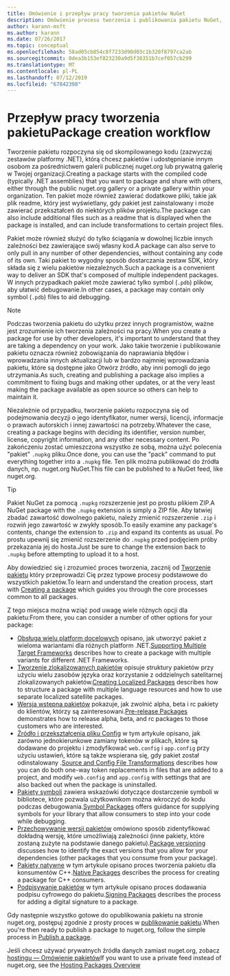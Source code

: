 ```yaml
---
title: Omówienie i przepływ pracy tworzenia pakietów NuGet
description: Omówienie procesu tworzenia i publikowania pakietu NuGet, wraz z łączami do innych określonych części procesu.
author: karann-msft
ms.author: karann
ms.date: 07/26/2017
ms.topic: conceptual
ms.openlocfilehash: 58ad05cb854c8f7233d90d03c1b320f8797ca2ab
ms.sourcegitcommit: 0dea3b153ef823230a9d5f38351b7cef057cb299
ms.translationtype: MT
ms.contentlocale: pl-PL
ms.lasthandoff: 07/12/2019
ms.locfileid: "67842398"
---
```

# <a name="package-creation-workflow"></a><span data-ttu-id="03c6c-103">Przepływ pracy tworzenia pakietu</span><span class="sxs-lookup"><span data-stu-id="03c6c-103">Package creation workflow</span></span>

<span data-ttu-id="03c6c-104">Tworzenie pakietu rozpoczyna się od skompilowanego kodu (zazwyczaj zestawów platformy .NET), którą chcesz pakietów i udostępnianie innym osobom za pośrednictwem galerii publicznej nuget.org lub prywatną galerię w Twojej organizacji.</span><span class="sxs-lookup"><span data-stu-id="03c6c-104">Creating a package starts with the compiled code (typically .NET assemblies) that you want to package and share with others, either through the public nuget.org gallery or a private gallery within your organization.</span></span> <span data-ttu-id="03c6c-105">Ten pakiet może również zawierać dodatkowe pliki, takie jak plik readme, który jest wyświetlany, gdy pakiet jest zainstalowany i może zawierać przekształceń do niektórych plików projektu.</span><span class="sxs-lookup"><span data-stu-id="03c6c-105">The package can also include additional files such as a readme that is displayed when the package is installed, and can include transformations to certain project files.</span></span>

<span data-ttu-id="03c6c-106">Pakiet może również służyć do tylko ściągania w dowolnej liczbie innych zależności bez zawierające swój własny kod.</span><span class="sxs-lookup"><span data-stu-id="03c6c-106">A package can also serve to only pull in any number of other dependencies, without containing any code of its own.</span></span> <span data-ttu-id="03c6c-107">Taki pakiet to wygodny sposób dostarczania zestaw SDK, który składa się z wielu pakietów niezależnych.</span><span class="sxs-lookup"><span data-stu-id="03c6c-107">Such a package is a convenient way to deliver an SDK that's composed of multiple independent packages.</span></span> <span data-ttu-id="03c6c-108">W innych przypadkach pakiet może zawierać tylko symbol (`.pdb`) plików, aby ułatwić debugowanie.</span><span class="sxs-lookup"><span data-stu-id="03c6c-108">In other cases, a package may contain only symbol (`.pdb`) files to aid debugging.</span></span>

> [!Note]
> <span data-ttu-id="03c6c-109">Podczas tworzenia pakietu do użytku przez innych programistów, ważne jest zrozumienie ich tworzenia zależności na pracy.</span><span class="sxs-lookup"><span data-stu-id="03c6c-109">When you create a package for use by other developers, it's important to understand that they are taking a dependency on your work.</span></span> <span data-ttu-id="03c6c-110">Jako takie tworzenie i publikowanie pakietu oznacza również zobowiązania do naprawiania błędów i wprowadzania innych aktualizacji lub w bardzo najmniej wprowadzania pakietu, które są dostępne jako Otwórz źródło, aby inni pomogli do jego utrzymania.</span><span class="sxs-lookup"><span data-stu-id="03c6c-110">As such, creating and publishing a package also implies a commitment to fixing bugs and making other updates, or at the very least making the package available as open source so others can help to maintain it.</span></span>

<span data-ttu-id="03c6c-111">Niezależnie od przypadku, tworzenie pakietu rozpoczyna się od podejmowania decyzji o jego identyfikator, numer wersji, licencji, informacje o prawach autorskich i innej zawartości na potrzeby.</span><span class="sxs-lookup"><span data-stu-id="03c6c-111">Whatever the case, creating a package begins with deciding its identifier, version number, license, copyright information, and any other necessary content.</span></span> <span data-ttu-id="03c6c-112">Po zakończeniu zostać umieszczona wszystko ze sobą, można użyć polecenia "pakiet" `.nupkg` pliku.</span><span class="sxs-lookup"><span data-stu-id="03c6c-112">Once done, you can use the "pack" command to put everything together into a `.nupkg` file.</span></span> <span data-ttu-id="03c6c-113">Ten plik można publikować do źródła danych, np. nuget.org NuGet.</span><span class="sxs-lookup"><span data-stu-id="03c6c-113">This file can be published to a NuGet feed, like nuget.org.</span></span>

> [!Tip]
> <span data-ttu-id="03c6c-114">Pakiet NuGet za pomocą `.nupkg` rozszerzenie jest po prostu plikiem ZIP.</span><span class="sxs-lookup"><span data-stu-id="03c6c-114">A NuGet package with the `.nupkg` extension is simply a ZIP file.</span></span> <span data-ttu-id="03c6c-115">Aby łatwiej zbadać zawartość dowolnego pakietu, należy zmienić rozszerzenie `.zip` i rozwiń jego zawartość w zwykły sposób.</span><span class="sxs-lookup"><span data-stu-id="03c6c-115">To easily examine any package's contents, change the extension to `.zip` and expand its contents as usual.</span></span> <span data-ttu-id="03c6c-116">Po prostu upewnij się zmienić rozszerzenie do `.nupkg` przed podjęciem próby przekazania jej do hosta.</span><span class="sxs-lookup"><span data-stu-id="03c6c-116">Just be sure to change the extension back to `.nupkg` before attempting to upload it to a host.</span></span>

<span data-ttu-id="03c6c-117">Aby dowiedzieć się i zrozumieć proces tworzenia, zacznij od [Tworzenie pakietu](../create-packages/creating-a-package.md) który przeprowadzi Cię przez typowe procesy podstawowe do wszystkich pakietów.</span><span class="sxs-lookup"><span data-stu-id="03c6c-117">To learn and understand the creation process, start with [Creating a package](../create-packages/creating-a-package.md) which guides you through the core processes common to all packages.</span></span>

<span data-ttu-id="03c6c-118">Z tego miejsca można wziąć pod uwagę wiele różnych opcji dla pakietu:</span><span class="sxs-lookup"><span data-stu-id="03c6c-118">From there, you can consider a number of other options for your package:</span></span>

- <span data-ttu-id="03c6c-119">[Obsługa wielu platform docelowych](../create-packages/supporting-multiple-target-frameworks.md) opisano, jak utworzyć pakiet z wieloma wariantami dla różnych platform .NET.</span><span class="sxs-lookup"><span data-stu-id="03c6c-119">[Supporting Multiple Target Frameworks](../create-packages/supporting-multiple-target-frameworks.md) describes how to create a package with multiple variants for different .NET Frameworks.</span></span>
- <span data-ttu-id="03c6c-120">[Tworzenie zlokalizowanych pakietów](../create-packages/creating-localized-packages.md) opisuje struktury pakietów przy użyciu wielu zasobów języka oraz korzystanie z oddzielnych satelitarnej zlokalizowanych pakietów.</span><span class="sxs-lookup"><span data-stu-id="03c6c-120">[Creating Localized Packages](../create-packages/creating-localized-packages.md) describes how to structure a package with multiple language resources and how to use separate localized satellite packages.</span></span>
- <span data-ttu-id="03c6c-121">[Wersja wstępna pakietów](../create-packages/prerelease-packages.md) pokazuje, jak zwolnić alpha, beta i rc pakiety do klientów, którzy są zainteresowani.</span><span class="sxs-lookup"><span data-stu-id="03c6c-121">[Pre-release Packages](../create-packages/prerelease-packages.md) demonstrates how to release alpha, beta, and rc packages to those customers who are interested.</span></span>
- <span data-ttu-id="03c6c-122">[Źródło i przekształcenia pliku Config](../create-packages/source-and-config-file-transformations.md) w tym artykule opisano, jak zarówno jednokierunkowe zamiany tokenów w plikach, które są dodawane do projektu i zmodyfikować `web.config` i `app.config` przy użyciu ustawień, które są także wspierana się, gdy pakiet został odinstalowany .</span><span class="sxs-lookup"><span data-stu-id="03c6c-122">[Source and Config File Transformations](../create-packages/source-and-config-file-transformations.md) describes how you can do both one-way token replacements in files that are added to a project, and modify `web.config` and `app.config` with settings that are also backed out when the package is uninstalled.</span></span>
- <span data-ttu-id="03c6c-123">[Pakiety symboli](../create-packages/symbol-packages-snupkg.md) zawiera wskazówki dotyczące dostarczenie symboli w bibliotece, które pozwala użytkownikom można wkroczyć do kodu podczas debugowania.</span><span class="sxs-lookup"><span data-stu-id="03c6c-123">[Symbol Packages](../create-packages/symbol-packages-snupkg.md) offers guidance for supplying symbols for your library that allow consumers to step into your code while debugging.</span></span>
- <span data-ttu-id="03c6c-124">[Przechowywanie wersji pakietów](../reference/package-versioning.md) omówiono sposób zidentyfikować dokładną wersję, które umożliwiają zależności (inne pakiety, które zostaną zużyte na podstawie danego pakietu).</span><span class="sxs-lookup"><span data-stu-id="03c6c-124">[Package versioning](../reference/package-versioning.md) discusses how to identify the exact versions that you allow for your dependencies (other packages that you consume from your package).</span></span>
- <span data-ttu-id="03c6c-125">[Pakiety natywne](../create-packages/native-packages.md) w tym artykule opisano proces tworzenia pakietu dla konsumentów C++.</span><span class="sxs-lookup"><span data-stu-id="03c6c-125">[Native Packages](../create-packages/native-packages.md) describes the process for creating a package for C++ consumers.</span></span>
- <span data-ttu-id="03c6c-126">[Podpisywanie pakietów](../create-packages/sign-a-package.md) w tym artykule opisano proces dodawania podpisu cyfrowego do pakietu.</span><span class="sxs-lookup"><span data-stu-id="03c6c-126">[Signing Packages](../create-packages/sign-a-package.md) describes the process for adding a digital signature to a package.</span></span>

<span data-ttu-id="03c6c-127">Gdy następnie wszystko gotowe do opublikowania pakietu na stronie nuget.org, postępuj zgodnie z prosty proces w [publikowanie pakietu](../nuget-org/publish-a-package.md).</span><span class="sxs-lookup"><span data-stu-id="03c6c-127">When you're then ready to publish a package to nuget.org, follow the simple process in [Publish a package](../nuget-org/publish-a-package.md).</span></span>

<span data-ttu-id="03c6c-128">Jeśli chcesz używać prywatnych źródła danych zamiast nuget.org, zobacz [hostingu — Omówienie pakietów](../hosting-packages/overview.md)</span><span class="sxs-lookup"><span data-stu-id="03c6c-128">If you want to use a private feed instead of nuget.org, see the [Hosting Packages Overview](../hosting-packages/overview.md)</span></span>
